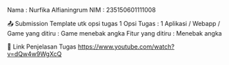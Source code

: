 Nama : Nurfika Alfianingrum
NIM : 235150601111008

📤 Submission
Template utk opsi tugas 1
Opsi Tugas : 1
Aplikasi / Webapp / Game yang ditiru : Game menebak angka
Fitur yang ditiru : Menebak angka


🔗 Link Penjelasan Tugas
https://www.youtube.com/watch?v=dQw4w9WgXcQ
